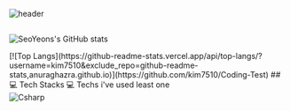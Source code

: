 ![header](https://capsule-render.vercel.app/api?type=Rounded&height=200&text=Welecome&fontAlign=50&color=random&customColorList=0,2,2,5,30&animation=fadeIn&desc=SeoYeon's%20Profile&descSize=25&descAlign=56&descAlignY=75)

## <center>
![SeoYeons's GitHub stats](https://github-readme-stats.vercel.app/api?username=kim7510&show_icons=true&theme=radical)
</center>
[![Top Langs](https://github-readme-stats.vercel.app/api/top-langs/?username=kim7510&exclude_repo=github-readme-stats,anuraghazra.github.io)](https://github.com/kim7510/Coding-Test)
## 💻 Tech Stacks 💻 
Techs i've used least one <br/>
<img alt="Csharp" src
=" https://img.shields.io/badge/HTML-E34F26.svg?style=for-the-badge&logo=HTML5&logoColor=white"/>
